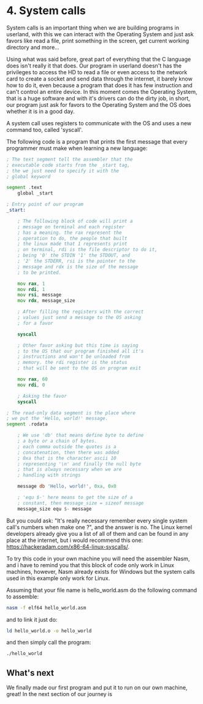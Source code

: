 # 4. System calls
System calls is an important thing when we are building programs in userland, with this we can interact with the Operating System and just ask favors like read a file, print something in the screen, get current working directory and more...

Using what was said before, great part of everything that the C language does isn't really it that does. Our program in userland doesn't has the privileges to access the HD to read a file or even access to the network card to create a socket and send data through the internet, it barely know how to do it, even because a program that does it has few instruction and can't control an entire device. In this moment comes the Operating System, that is a huge software and with it's drivers can do the dirty job, in short, our program just ask for favors to the Operating System and the OS does whether it is in a good day.

A system call uses registers to communicate with the OS and uses a new command too, called 'syscall'.

The following code is a program that prints the first message that every programmer must make when learning a new language:

```asm
; The text segment tell the assembler that the
; executable code starts from the _start tag, 
; the we just need to specify it with the 
; global keyword

segment .text
    global _start

; Entry point of our program
_start:

    ; The following block of code will print a
    ; message on terminal and each register
    ; has a meaning. the rax represent the 
    ; operation to do, the people that built
    ; the linux made that 1 represents print 
    ; on terminal, rdi is the file descriptor to do it,
    ; being '0' the STDIN '1' the STDOUT, and
    ; '2' the STDERR, rsi is the pointer to the
    ; message and rdx is the size of the message
    ; to be printed.

    mov rax, 1
    mov rdi, 1
    mov rsi, message
    mov rdx, message_size

    ; After filling the registers with the correct
    ; values just send a message to the OS asking
    ; for a favor

    syscall

    ; Other favor asking but this time is saying
    ; to the OS that our program finished all it's
    ; instructions and wan't be unloaded from
    ; memory. the rdi register is the status
    ; that will be sent to the OS on program exit

    mov rax, 60
    mov rdi, 0

    ; Asking the favor
    syscall

; The read-only data segment is the place where
; we put the 'Hello, world!' message.
segment .rodata

    ; We use 'db' that means define byte to define
    ; a byte or a chain of bytes.
    ; each comma outside the quotes is a 
    ; concatenation, then there was added
    ; 0xa that is the character ascii 10
    ; representing '\n' and finally the null byte
    ; that is always necessary when we are
    ; handling with strings

    message db 'Hello, world!', 0xa, 0x0

    ; 'equ $-' here means to get the size of a 
    ; constant, then message_size = sizeof message
    message_size equ $- message
```

But you could ask: "It's really necessary remember every single system call's numbers when make one ?", and the answer is no. The Linux kernel developers already give you a list of all of them and can be found in any place at the internet, but i would recommend this one: https://hackeradam.com/x86-64-linux-syscalls/.

To try this code in your own machine you will need the assembler Nasm, and i have to remind you that this block of code only work in Linux machines, however, Nasm already exists for Windows but the system calls used in this example only work for Linux.

Assuming that your file name is hello_world.asm do the following command to assemble:
```sh
nasm -f elf64 hello_world.asm
```
and to link it just do:
```sh
ld hello_world.o -o hello_world
```
and then simply call the program:
```sh
./hello_world
```

## What's next
We finally made our first program and put it to run on our own machine, great! In the next section of our journey is 
